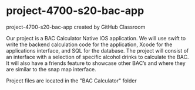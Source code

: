 # project-4700-s20-bac-app
project-4700-s20-bac-app created by GitHub Classroom

Our project is a BAC Calculator Native IOS application. We will use swift to write the backend calculation code for the application, Xcode for the applications interface, and SQL for the database. The project will consist of an interface with a selection of specific alcohol drinks to calculate the BAC. It will also have a friends feature to showcase other BAC’s and where they are similar to the snap map interface. 

Project files are located in the "BAC Calculator" folder 
